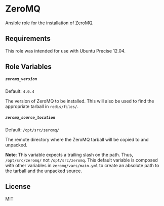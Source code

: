 ZeroMQ
=========
Ansible role for the installation of ZeroMQ.

Requirements
------------

This role was intended for use with Ubuntu Precise 12.04.

Role Variables
--------------
##### `zeromq_version`

Default: `4.0.4`

The version of ZeroMQ to be installed. This will also be used to find the appropriate tarball in `redis/files/`.

##### `zeromq_source_location`
Default: `/opt/src/zeromq/`

The remote directory where the ZeroMQ tarball will be copied to and unpacked.

**Note**: This variable expects a trailing slash on the path. Thus, `/opt/src/zeromq/` not `/opt/src/zeromq`. This default variable is composed with other variables in `zeromq/vars/main.yml` to create an absolute path to the tarball and the unpacked source. 

License
-------
MIT
